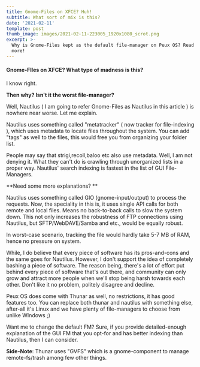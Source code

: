 ```yaml
---
title: Gnome-Files on XFCE? Huh!
subtitle: What sort of mix is this?
date: '2021-02-11'
template: post
thumb_image: images/2021-02-11-223005_1920x1080_scrot.png
excerpt: >-
  Why is Gnome-Files kept as the default file-manager on Peux OS? Read to know
  more!
---
```

#### Gnome-FIles on XFCE? What type of madness is this?

I know right.

**Then why? Isn't it the worst file-manager?**

Well, Nautilus ( I am going to refer Gnome-Files as Nautilus in this article ) is nowhere near worse. Let me explain.

Nautilus uses something called "metatracker" ( now tracker for file-indexing ), which uses metadata to locate files throughout the system. You can add "tags" as well to the files, this would free you from organizing your folder list.

People may say that strigi,recoll,baloo etc also use metadata. Well, I am not denying it. What they can't do is crawling through unorganized lists in a proper way. Nautilus' search indexing is fastest in the list of GUI File-Managers.

\*\*Need some more explanations? \*\*

Nautilus uses something called GIO (gnome-input/output) to process the requests. Now, the speciality in this is, it uses single API calls for both remote and local files. Means no back-to-back calls to slow the system down. This not only increases the robustness of FTP connections using Nautilus, but SFTP/WebDAVE/Samba and etc., would be equally robust.

In worst-case scenario, tracking the file would hardly take 5-7 MB of RAM, hence no pressure on system.

While, I do believe that every piece of software has its pros-and-cons and the same goes for Nautilus. However, I don't support the idea of completely bashing a piece of software. The reason being, there's a lot of effort put behind every piece of software that's out there, and community can only grow and attract more people when we'll stop being harsh towards each other. Don't like it no problem, politely disagree and decline.

Peux OS does come with Thunar as well, no restrictions, it has good features too.  You can replace both thunar and nautilus with something else, after-all it's Linux and we have plenty of file-managers to choose from unlike WIndows ;)

Want me to change the default FM? Sure, if you provide detailed-enough explanation of the GUI FM that you opt-for and has better indexing than Nautilus, then I can consider.

**Side-Note**: Thunar uses "GVFS" which is a gnome-component to manage remote-fs/trash among few other things.
